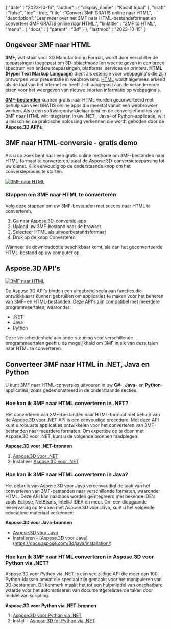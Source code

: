 {
  "date" : "2023-10-15",
  "author" : {
    "display_name" : "Kashif Iqbal"
},
  "draft" : "false",
  "toc" : true,
  "title" :"Convert 3MF GRATIS online naar HTML",
  "description":"Leer meer over het 3MF naar HTML-bestandsformaat en converteer 3MF GRATIS online naar HTML.",
  "linktitle" : "3MF to HTML",
  "menu" : {
    "docs" : {
      "parent" : "3d"
}
},
  "lastmod" : "2023-10-15"
}

## Ongeveer 3MF naar HTML

**3MF**, wat staat voor 3D Manufacturing Format, wordt door verschillende toepassingen toegepast om 3D-objectmodellen weer te geven in een breed spectrum van andere toepassingen, platforms, services en printers. **HTML (Hyper Text Markup Language)** dient als extensie voor webpagina's die zijn ontworpen voor presentatie in webbrowsers. [HTML](/nl/web/html/) wordt algemeen erkend als de taal van het internet en heeft zich aangepast aan de veranderende eisen voor het weergeven van nieuwe soorten informatie op webpagina's.

**[3MF-bestanden](/nl/3d/3mf/)** kunnen gratis naar HTML worden geconverteerd met behulp van veel GRATIS online apps die meestal vanuit een webbrowser werken. Als u een softwareontwikkelaar bent en de conversiefuncties van 3MF naar HTML wilt integreren in uw .NET-, Java- of Python-applicatie, wilt u misschien de praktische oplossing verkennen die wordt geboden door de **Aspose.3D API's**.

## 3MF naar HTML-conversie - gratis demo

Als u op zoek bent naar een gratis online methode om 3MF-bestanden naar HTML-formaat te converteren, staat de Aspose.3D-conversietoepassing tot uw dienst. Klik eenvoudig op de onderstaande knop om het conversieproces te starten.

[![3MF naar HTML](../3mf-to-html.png)](https://products.aspose.app/3d/conversion/3mf-to-html)

### Stappen om 3MF naar HTML te converteren

Volg deze stappen om uw 3MF-bestanden met succes naar HTML te converteren.

1. Ga naar [Aspose.3D-conversie-app](https://products.aspose.app/3d/conversion/3mf-to-html)
1. Upload uw 3MF-bestand naar de browser
1. Selecteer HTML als uitvoerbestandsformaat
1. Druk op de knop Converteren

Wanneer de downloadoptie beschikbaar komt, sla dan het geconverteerde HTML-bestand op uw computer op.

## Aspose.3D API's

[![3MF naar HTML](../try-aspose-3d.png)](https://products.aspose.com/3d/)

De Aspose.3D API's bieden een uitgebreid scala aan functies die ontwikkelaars kunnen gebruiken om applicaties te maken voor het beheren van 3MF- en HTML-bestanden. Deze API's zijn compatibel met meerdere programmeertalen, waaronder:

* .NET
* Java
* Python

Deze verscheidenheid aan ondersteuning voor verschillende programmeertalen geeft u de mogelijkheid om 3MF in elk van deze talen naar HTML te converteren.

## Converteer 3MF naar HTML in .NET, Java en Python

U kunt 3MF naar HTML-conversies uitvoeren in uw **C#**-, **Java**- en **Python**-applicaties, zoals gedemonstreerd in de onderstaande secties.

### Hoe kan ik 3MF naar HTML converteren in .NET?

Het converteren van 3MF-bestanden naar HTML-formaat met behulp van de Aspose.3D voor .NET API is een eenvoudige procedure. Met deze API kunt u robuuste applicaties ontwikkelen voor het converteren van 3MF-bestanden naar meerdere formaten. Om expertise op te doen met Aspose.3D voor .NET, kunt u de volgende bronnen raadplegen:

**Aspose.3D voor .NET-bronnen**

1. [Aspose.3D voor .NET](https://products.aspose.com/3d/net/)
1. Installeer [Aspose.3D voor .NET](https://docs.aspose.com/3d/net/installation/)

### Hoe kan ik 3MF naar HTML converteren in Java?

Het gebruik van Aspose.3D voor Java vereenvoudigt de taak van het converteren van 3MF-bestanden naar verschillende formaten, waaronder HTML. Deze API kan naadloos worden geïntegreerd met bekende IDE's zoals Eclipse, NetBeans, IntelliJ IDEA en meer. Om een diepgaande leerervaring op te doen met Aspose.3D voor Java, kunt u het volgende educatieve materiaal verkennen:

**Aspose.3D voor Java-bronnen**

* [Aspose.3D voor Java](https://products.aspose.com/3d/java/)
* Installeren - [Aspose.3D voor Java] (https://docs.aspose.com/3d/java/installation/)

### Hoe kan ik 3MF naar HTML converteren in Aspose.3D voor Python via .NET?

Aspose.3D voor Python via .NET is een veelzijdige API die meer dan 100 Python-klassen omvat die speciaal zijn gemaakt voor het manipuleren van 3D-bestanden. Dit kenmerk maakt het tot een hulpmiddel van onschatbare waarde voor het automatiseren van documentgerelateerde taken door middel van scripting.

**Aspose.3D voor Python via .NET-bronnen**

1. [Aspose.3D voor Python via .NET](https://products.aspose.com/3d/python-net/)
1. Install - [Aspose.3D for Python via .NET](https://releases.aspose.com/3d/python-net/)
